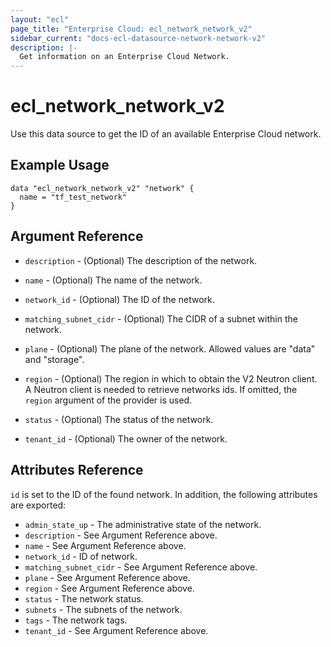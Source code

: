 ```yaml
---
layout: "ecl"
page_title: "Enterprise Cloud: ecl_network_network_v2"
sidebar_current: "docs-ecl-datasource-network-network-v2"
description: |-
  Get information on an Enterprise Cloud Network.
---
```


# ecl\_network\_network\_v2

Use this data source to get the ID of an available Enterprise Cloud network.

## Example Usage

```hcl
data "ecl_network_network_v2" "network" {
  name = "tf_test_network"
}
```

## Argument Reference

* `description` - (Optional) The description of the network.

* `name` - (Optional) The name of the network.

* `network_id` - (Optional) The ID of the network.

* `matching_subnet_cidr` - (Optional) The CIDR of a subnet within the network.

* `plane` - (Optional) The plane of the network.
    Allowed values are "data" and "storage".

* `region` - (Optional) The region in which to obtain the V2 Neutron client.
  A Neutron client is needed to retrieve networks ids. If omitted, the
  `region` argument of the provider is used.

* `status` - (Optional) The status of the network.

* `tenant_id` - (Optional) The owner of the network.


## Attributes Reference

`id` is set to the ID of the found network. In addition, the following attributes
are exported:

* `admin_state_up` - The administrative state of the network.
* `description` - See Argument Reference above.
* `name` - See Argument Reference above.
* `network_id` - ID of network.
* `matching_subnet_cidr` - See Argument Reference above.
* `plane` - See Argument Reference above.
* `region` - See Argument Reference above.
* `status` - The network status.
* `subnets` - The subnets of the network.
* `tags` - The network tags.
* `tenant_id` - See Argument Reference above.
